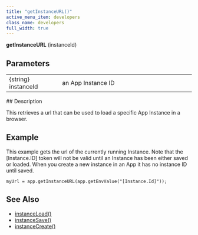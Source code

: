 ```yaml
---
title: "getInstanceURL()"
active_menu_item: developers
class_name: developers
full_width: true
---
```



**getInstanceURL** (instanceId)

## Parameters

<table>
<tr>
<td width="136">
{string} instanceId

</td>
<td width="22">
</td>
<td width="722">
an App Instance ID

</td>
</tr>
</table>
## Description

This retrieves a url that can be used to load a specific App Instance in a browser.

## Example

This example gets the url of the currently running Instance. Note that the [Instance.ID] token will not be valid until an Instance has been either saved or loaded. When you create a new instance in an App it has no instance ID until saved.

    myUrl = app.getInstanceURL(app.getEnvValue("[Instance.Id]"));
   

## See Also

 - [instanceLoad()](/developers/user-guide/scripting-apis/client-api/instance-data-functions/instanceload)
 - [instanceSave()](/developers/user-guide/scripting-apis/client-api/instance-data-functions/instancesave)
 - [instanceCreate()](/developers/user-guide/scripting-apis/client-api/instance-data-functions/instancecreate)

